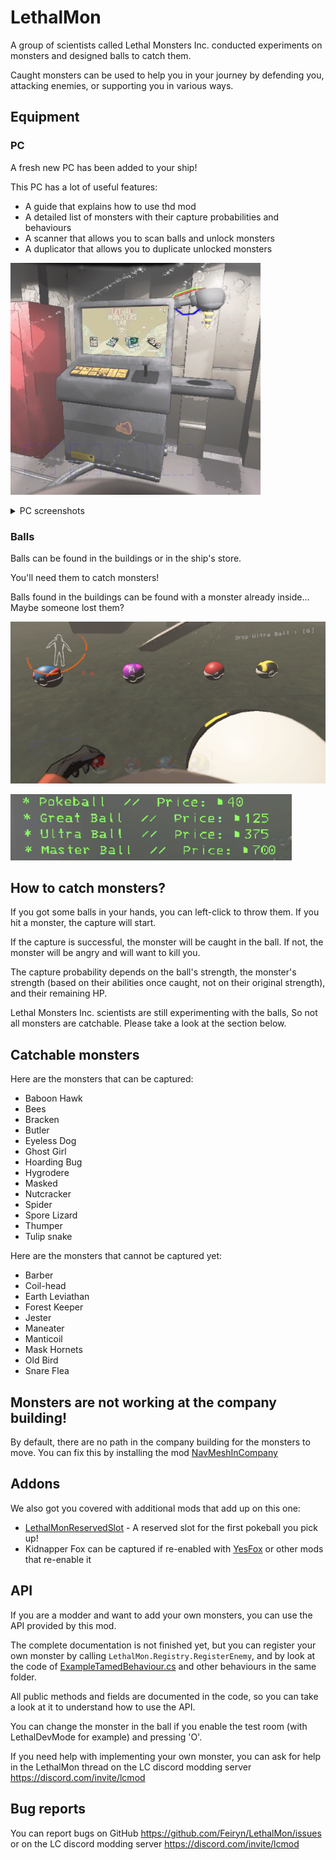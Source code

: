 # LethalMon

A group of scientists called Lethal Monsters Inc. conducted experiments on monsters and designed balls to catch them.

Caught monsters can be used to help you in your journey by defending you, attacking enemies, or supporting you in various ways.

## Equipment

### PC

A fresh new PC has been added to your ship!

This PC has a lot of useful features:
- A guide that explains how to use thd mod
- A detailed list of monsters with their capture probabilities and behaviours
- A scanner that allows you to scan balls and unlock monsters
- A duplicator that allows you to duplicate unlocked monsters

![PC](https://raw.githubusercontent.com/Feiryn/LethalMon/master/Images/pc.png)

<details><summary>PC screenshots</summary>

![Dex](https://raw.githubusercontent.com/Feiryn/LethalMon/master/Images/dex.png)

![Tutorial Page 1](https://raw.githubusercontent.com/Feiryn/LethalMon/master/Images/tutorial-page1.png)

![Tutorial Page 2](https://raw.githubusercontent.com/Feiryn/LethalMon/master/Images/tutorial-page2.png)

![Tutorial Page 3](https://raw.githubusercontent.com/Feiryn/LethalMon/master/Images/tutorial-page3.png)

</details>

### Balls

Balls can be found in the buildings or in the ship's store.

You'll need them to catch monsters!

Balls found in the buildings can be found with a monster already inside... Maybe someone lost them?

![balls.png](https://raw.githubusercontent.com/Feiryn/LethalMon/master/Images/balls.png)

![store.png](https://raw.githubusercontent.com/Feiryn/LethalMon/master/Images/store.png)

## How to catch monsters?

If you got some balls in your hands, you can left-click to throw them. If you hit a monster, the capture will start.

If the capture is successful, the monster will be caught in the ball. If not, the monster will be angry and will want to kill you.

The capture probability depends on the ball's strength, the monster's strength (based on their abilities once caught, not on their original strength), and their remaining HP.

Lethal Monsters Inc. scientists are still experimenting with the balls, So not all monsters are catchable. Please take a look at the section below.

## Catchable monsters

Here are the monsters that can be captured:
- Baboon Hawk
- Bees
- Bracken
- Butler
- Eyeless Dog
- Ghost Girl
- Hoarding Bug
- Hygrodere
- Masked
- Nutcracker
- Spider
- Spore Lizard
- Thumper
- Tulip snake

Here are the monsters that cannot be captured yet:
- Barber
- Coil-head
- Earth Leviathan
- Forest Keeper
- Jester
- Maneater
- Manticoil
- Mask Hornets
- Old Bird
- Snare Flea

## Monsters are not working at the company building!

By default, there are no path in the company building for the monsters to move.
You can fix this by installing the mod [NavMeshInCompany](https://thunderstore.io/c/lethal-company/p/Kittenji/NavMeshInCompany/)

## Addons

We also got you covered with additional mods that add up on this one:
- [LethalMonReservedSlot](https://thunderstore.io/c/lethal-company/p/Niro/LethalMonReservedSlot/) - A reserved slot for the first pokeball you pick up!
- Kidnapper Fox can be captured if re-enabled with [YesFox](https://thunderstore.io/c/lethal-company/p/Dev1A3/YesFox/) or other mods that re-enable it

## API

If you are a modder and want to add your own monsters, you can use the API provided by this mod.

The complete documentation is not finished yet, but you can register your own monster by calling `LethalMon.Registry.RegisterEnemy`, and by look at the code of [ExampleTamedBehaviour.cs](https://github.com/Feiryn/LethalMon/blob/master/LethalMon/Behaviours/ExampleTamedBehaviour.cs) and other behaviours in the same folder.

All public methods and fields are documented in the code, so you can take a look at it to understand how to use the API.

You can change the monster in the ball if you enable the test room (with LethalDevMode for example) and pressing 'O'.

If you need help with implementing your own monster, you can ask for help in the LethalMon thread on the LC discord modding server https://discord.com/invite/lcmod

## Bug reports

You can report bugs on GitHub https://github.com/Feiryn/LethalMon/issues or on the LC discord modding server https://discord.com/invite/lcmod

